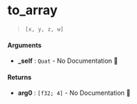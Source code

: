 # to\_array

>  `[x, y, z, w]`

#### Arguments

- **\_self** : `Quat` \- No Documentation 🚧

#### Returns

- **arg0** : `[f32; 4]` \- No Documentation 🚧